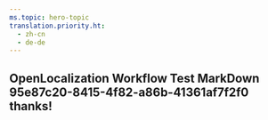 ```yaml
---
ms.topic: hero-topic
translation.priority.ht: 
  - zh-cn
  - de-de
---
```

## OpenLocalization Workflow Test MarkDown 95e87c20-8415-4f82-a86b-41361af7f2f0 thanks!
